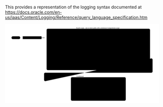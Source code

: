 This provides a representation of the logging syntax documented at https://docs.oracle.com/en-us/iaas/Content/Logging/Reference/query_language_specification.htm


![alt](./image.svg?raw=true)
